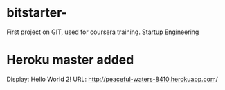 bitstarter-
===========
First project on GIT, used for coursera training. 
Startup Engineering

Heroku master added
===================
Display: 	Hello World 2! 
URL: 		http://peaceful-waters-8410.herokuapp.com/



